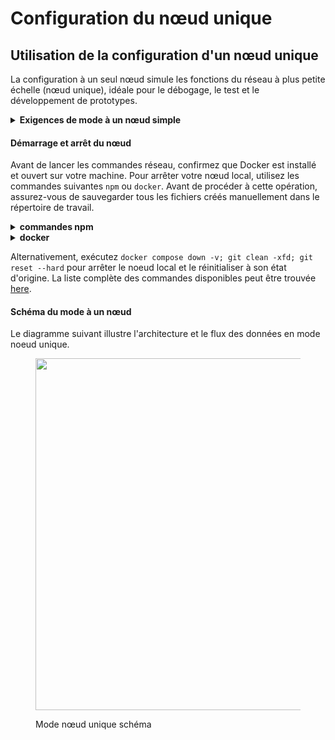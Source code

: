 # Configuration du nœud unique

## Utilisation de la configuration d'un nœud unique

La configuration à un seul nœud simule les fonctions du réseau à plus petite échelle (nœud unique), idéale pour le débogage, le test et le développement de prototypes.

<details>

<summary><strong>Exigences de mode à un nœud simple</strong></summary>

Assurez-vous que l'implémentation **`VirtioFS`** de partage de fichiers est activée dans les paramètres du docker.

![](<../../.gitbook/assets/docker-compose-settings (1).png>)

Assurez-vous que les configurations suivantes sont définies au minimum dans Docker **Paramètres** -> **Ressources** et sont disponibles pour utilisation :

**CPUS :** 6

**Mémoire :** 8Go

**Échange :** 1 Go

**Taille de l'image du disque :** 64 Go

![](../../.gitbook/assets/docker-settings.png)

Assurez-vous que le **`Autoriser l'utilisation des sockets Docker par défaut (nécessite un mot de passe)`** est activé dans Docker **Paramètres -> Avancé**.

![](../../.gitbook/assets/docker-socket-setting.png)

**Note:** L'image peut sembler différente si vous êtes sur une version différente

</details>

#### **Démarrage et arrêt du nœud**

Avant de lancer les commandes réseau, confirmez que Docker est installé et ouvert sur votre machine. Pour arrêter votre nœud local, utilisez les commandes suivantes `npm` ou `docker`. Avant de procéder à cette opération, assurez-vous de sauvegarder tous les fichiers créés manuellement dans le répertoire de travail.

<details>

<summary><strong>commandes npm</strong></summary>

{% code overflow="wrap" %}

```bash
# npm commande pour démarrer le réseau local et générer des comptes en mode détaché
npm run start -- -d

# npm commande pour arrêter
npm run stop

# npm commande npm pour redémarrer le noeud
npm run redémarrer
```

{% endcode %}

</details>

<details>

Les commandes <summary><strong>docker</strong></summary>

```bash
# Commande Docker pour démarrer le réseau local. Ne génère pas les comptes
docker compose up -d

# Commande Docker pour arrêter les services
docker compose stop

# Commande Docker pour redémarrer le réseau local
docker compose restart

# Commande Docker pour arrêter le réseau local et supprimer les conteneurs
docker composer vers le bas
```

</details>

Alternativement, exécutez `docker compose down -v; git clean -xfd; git reset --hard` pour arrêter le noeud local et le réinitialiser à son état d'origine. La liste complète des commandes disponibles peut être trouvée [here](https://github.com/hashgraph/hedera-local-node?tab=readme-ov-file#commands).

#### Schéma du mode à un nœud

Le diagramme suivant illustre l'architecture et le flux des données en mode noeud unique.

<figure><img src="../../.gitbook/assets/localnet-single-node-diagram.png" alt="" width="563"><figcaption><p>Mode nœud unique schéma</p></figcaption></figure>
